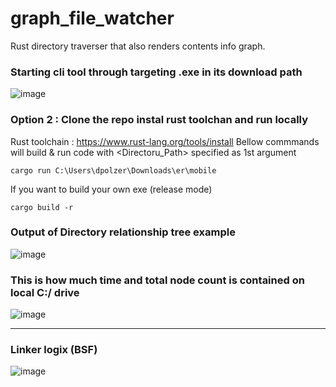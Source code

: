 # graph_file_watcher
Rust directory traverser that also renders contents info graph.

### Starting cli tool through targeting .exe in its download path 
![image](https://user-images.githubusercontent.com/32032778/207408951-7d6f1722-2043-4901-915b-354d8c18bb5a.png)

### Option 2 : Clone the repo instal rust toolchan and run locally 
  Rust toolchain : https://www.rust-lang.org/tools/install
  Bellow commmands will build & run code with <Directoru_Path> specified as 1st argument 
```
cargo run C:\Users\dpolzer\Downloads\er\mobile
```

If you want to build your own exe (release mode)
```
cargo build -r
```

### Output of Directory relationship tree example
![image](https://user-images.githubusercontent.com/32032778/201526948-97f94fc1-2b9d-4757-9a64-a4575ce7baa3.png)

### This is how much time and total node count is contained on local C:/ drive
![image](https://user-images.githubusercontent.com/32032778/201527526-bd54ea54-1b14-4c68-9f35-0d5a50db3c10.png)

---

### Linker logix (BSF)
![image](https://user-images.githubusercontent.com/32032778/201495138-357a1ee3-bc7b-4b0c-a0cd-bd2a41a1bbc9.png)
